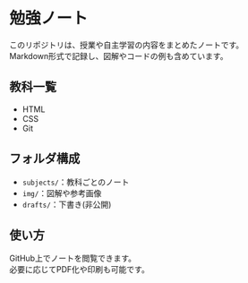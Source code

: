 # 勉強ノート
このリポジトリは、授業や自主学習の内容をまとめたノートです。  
Markdown形式で記録し、図解やコードの例も含めています。

## 教科一覧
- HTML
- CSS
- Git

## フォルダ構成
- `subjects/`：教科ごとのノート
- `img/`：図解や参考画像
- `drafts/`：下書き(非公開)

## 使い方
GitHub上でノートを閲覧できます。  
必要に応じてPDF化や印刷も可能です。